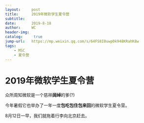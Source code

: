 ```yaml
---
layout:     post
title:      2019年微软学生夏令营
subtitle:   
date:       2019-8-18
author:     WC
header-img: 
catalog: 	 true
jump-url:	https://mp.weixin.qq.com/s/64FS8I0uwp0k948KRahK8w
tags:
    - MSC
    - 夏令营
---
```


# 2019年微软学生夏令营

众所周知微软是一个慈祥**阔绰**的爹(?)

今年暑假它也举办了一年一度**包吃包住包来回**的微软学生夏令营。

8月12日一早，我们就拖着行李向北京赶去。